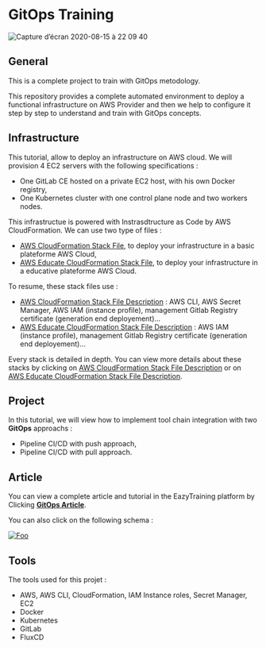 # GitOps Training

![Capture d’écran 2020-08-15 à 22 09 40](https://user-images.githubusercontent.com/58267422/90320755-13bac980-df44-11ea-8bc1-b72398fe6628.png)


## General

This is a complete project to train with GitOps metodology.

This repository provides a complete automated environment to deploy a functional infrastructure on AWS Provider and then we help to configure it step by step to understand and train with GitOps concepts.

## Infrastructure

This tutorial, allow to deploy an infrastructure on AWS cloud. We will provision 4 EC2 servers with the following specifications :
- One GitLab CE hosted on a private EC2 host, with his own Docker registry,
- One Kubernetes cluster with one control plane node and two workers nodes.

This infrastructue is powered with Instrasdtructure as Code by AWS CloudFormation. We can use two type of files :
- [AWS CloudFormation Stack File](https://github.com/samiamoura/gitops-training/blob/master/aws-stack/stack-GitOps.yml), to deploy your infrastructure in a basic plateforme AWS Cloud,
- [AWS Educate CloudFormation Stack File](https://github.com/samiamoura/gitops-training/blob/master/aws-educate-stack/stack-GitOps-educate.yml), to deploy your infrastructure in a educative plateforme AWS Cloud.

To resume, these stack files use : 
- [AWS CloudFormation Stack File Description](https://github.com/samiamoura/gitops-training/tree/master/aws-stack) : AWS CLI, AWS Secret Manager, AWS IAM (instance profile), management Gitlab Registry certificate (generation end deployement)...
- [AWS Educate CloudFormation Stack File Description](https://github.com/samiamoura/gitops-training/tree/master/aws-educate-stack) : AWS IAM (instance profile), management Gitlab Registry certificate (generation end deployement)...

Every stack is detailed in depth. You can view more details about these stacks by clicking on [AWS CloudFormation Stack File Description](https://github.com/samiamoura/gitops-training/tree/master/aws-stack) or on [AWS Educate CloudFormation Stack File Description](https://github.com/samiamoura/gitops-training/tree/master/aws-educate-stack).

## Project

In this tutorial, we will view how to implement tool chain integration with two **GitOps** approachs :
- Pipeline CI/CD with push approach, 
- Pipeline CI/CD with pull approach.

## Article 

You can view a complete article and tutorial in the EazyTraining platform by Clicking **[GitOps Article](https://bit.ly/2BzEgYy)**.

You can also click on the following schema : 

[![Foo](https://user-images.githubusercontent.com/58267422/88659401-499f2780-d0d5-11ea-92b3-bfcfe02c53bf.png)](https://bit.ly/2BzEgYy)

## Tools

The tools used for this projet :
- AWS, AWS CLI, CloudFormation, IAM Instance roles, Secret Manager, EC2
- Docker 
- Kubernetes 
- GitLab
- FluxCD
